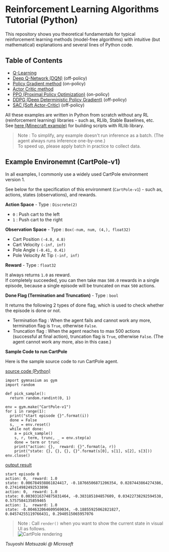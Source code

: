 # Reinforcement Learning Algorithms Tutorial (Python)

This repository shows you theoretical fundamentals for typical reinforcement learning methods (model-free algorithms) with intuitive (but mathematical) explanations and several lines of Python code.

## Table of Contents

- [Q-Learning](00-q-learning.ipynb)
- [Deep Q-Network (DQN)](01-dqn.ipynb) (off-policy)
- [Policy Gradient method](02-policy-gradient.ipynb) (on-policy)
- [Actor Critic method](03-actor-critic.ipynb)
- [PPO (Proximal Policy Optimization)](04-ppo.ipynb) (on-policy)
- [DDPG (Deep Deterministic Policy Gradient)](05-ddpg.ipynb) (off-policy)
- [SAC (Soft Actor-Critic)](06-sac.ipynb) (off-policy)

All these examples are written in Python from scratch without any RL (reinforcement learning) libraries - such as, RLlib, Stable Baselines, etc.<br>
See [here (Minecraft example)](https://github.com/tsmatz/minecraft-rl-example) for building scripts with RLlib library.

> Note : To simplify, any example doesn't run inference as a batch. (The agent always runs inference one-by-one.)<br>
> To speed up, please apply batch in practice to collect data.

## Example Environemnt (CartPole-v1)

In all examples, I commonly use a widely used CartPole environment version 1.

See below for the specification of this environment (```CartPole-v1```) - such as, actions, states (observations), and rewards.

**Action Space** - Type : ```Discrete(2)```

- ```0``` : Push cart to the left
- ```1``` : Push cart to the right

**Observation Space** - Type : ```Box(-num, num, (4,), float32)```

- Cart Position ```(-4.8, 4.8)```
- Cart Velocity ```(-inf, inf)```
- Pole Angle ```(-0.41, 0.41)```
- Pole Velocity At Tip ```(-inf, inf)```

**Reward** - Type : ```float32```

It always returns ```1.0``` as reward.<br>
If completely succeeded, you can then take max ```500.0``` rewards in a single episode, because a single episode will be truncated on max ```500``` actions.

**Done Flag (Termination and Truncation)** - Type : ```bool```

It returns the following 2 types of done flag, which is used to check whether the episode is done or not.

- Termination flag : When the agent fails and cannot work any more, termination flag is ```True```, otherwise ```False```.
- Truncation flag : When the agent reaches to max 500 actions (successful at final action), truncation flag is ```True```, otherwise ```False```. (The agent cannot work any more, also in this case.)

**Sample Code to run CartPole**

Here is the sample source code to run CartPole agent.

<ins>source code (Python)</ins>
 
```
import gymnasium as gym
import random

def pick_sample():
  return random.randint(0, 1)

env = gym.make("CartPole-v1")
for i in range(1):
  print("start episode {}".format(i))
  done = False
  s, _ = env.reset()
  while not done:
    a = pick_sample()
    s, r, term, trunc, _ = env.step(a)
    done = term or trunc
    print("action: {},  reward: {}".format(a, r))
    print("state: {}, {}, {}, {}".format(s[0], s[1], s[2], s[3]))
env.close()
```

<ins>output result</ins>

```
start episode 0
action: 0,  reward: 1.0
state: 0.006784938861824417, -0.18766506871206354, 0.0287443864274386, 0.27414982492533896
action: 0,  reward: 1.0
state: 0.0030316374875831464, -0.383185104857609, 0.03422738292594538, 0.5757584135859465
action: 1,  reward: 1.0
state: -0.004632064609569034, -0.18855925062821827, 0.04574255119766431, 0.2940515065957076
```

> Note : Call ```render()``` when you want to show the current state in visual UI as follows.<br>
> ![CartPole rendering](assets/cart-pole.png)

*Tsuyoshi Matsuzaki @ Microsoft*

